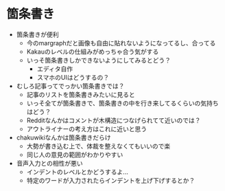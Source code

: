 # 箇条書き

- 箇条書きが便利
  - 今のmargraphだと画像も自由に貼れないようになってるし、合ってる
  - Kakauのレベルの仕組みがめっちゃ合う気がする
  - いっそ箇条書きしかできないようにしてみるとどう？
    - エディタ自作
    - スマホのUIはどうするの？
- むしろ記事ってでっかい箇条書きでは？
  - 記事のリストを箇条書きみたいに見ると
  - いっそ全てが箇条書きで、箇条書きの中を行き来してるくらいの気持ちはどう？
  - Redditなんかはコメントが木構造につなげられてて近いのでは？
  - アウトライナーの考え方はこれに近いと思う
- chakuwikiなんかは箇条書きだらけ
  - 大勢が書き込む上で、体裁を整えなくてもいいので楽
  - 同じ人の意見の範囲がわかりやすい
- 音声入力との相性が悪い
  - インデントのレベルとかどうするよ...
  - 特定のワードが入力されたらインデントを上げ下げするとか？
